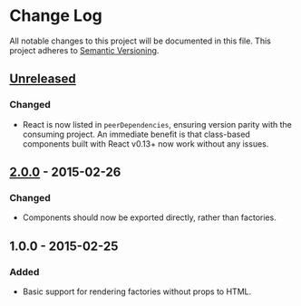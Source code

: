 # Change Log
All notable changes to this project will be documented in this file.
This project adheres to [Semantic Versioning](http://semver.org/).

## [Unreleased][unreleased]
### Changed
- React is now listed in `peerDependencies`, ensuring version parity with the consuming project. An immediate benefit is that class-based components built with React v0.13+ now work without any issues.

## [2.0.0] - 2015-02-26
### Changed
- Components should now be exported directly, rather than factories.

## 1.0.0 - 2015-02-25
### Added
- Basic support for rendering factories without props to HTML.

[unreleased]: https://github.com/markdalgleish/react-to-html-webpack-plugin/compare/v2.0.0...HEAD
[2.0.0]: https://github.com/markdalgleish/react-to-html-webpack-plugin/compare/v1.0.0...v2.0.0
